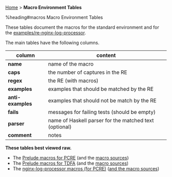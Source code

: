 <a href='.' title='Home'>Home</a> &gt; **Macro Environment Tables**

%heading#macros Macro Environment Tables

These tables document the macros for the standard environment and for the
[examples/re-nginx-log-processor](../re-examples/nginx-log-processor.lhs).

The main tables have the following columns.

| column             | content                                               |
|--------------------|-------------------------------------------------------|
| **name**           | name of the macro                                     |
| **caps**           | the number of captures in the RE                      |
| **regex**          | the RE (with macros)                                  |
| **examples**       | examples that should be matched by the RE             |
| **anti-examples**  | examples that should not be match by the RE           |
| **fails**          | messages for failing tests (should be empty)          |
| **parser**         | name of Haskell parser for the matched text (optional)|
| **comment**        | notes                                                 |

**These tables best viewed raw.**

  * The [Prelude macros for PCRE](http://regex.uk/prelude-PCRE.md) (and the [macro sources](http://regex.uk/prelude-PCRE.txt))
  * The [Prelude macros for TDFA](http://regex.uk/prelude-TDFA.md) (and the [macro sources](http://regex.uk/prelude-TDFA.txt))
  * The [nginx-log-processor macros (for PCRE)](nginx-log-processor-PCRE.txt) ([and the macro sources](nginx-log-processor-PCRE.txt))
